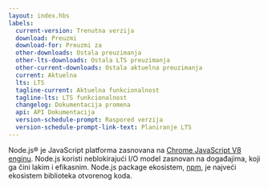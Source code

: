 ```yaml
---
layout: index.hbs
labels:
  current-version: Trenutna verzija
  download: Preuzmi
  download-for: Preuzmi za
  other-downloads: Ostala preuzimanja
  other-lts-downloads: Ostala LTS preuzimanja
  other-current-downloads: Ostala aktuelna preuzimanja
  current: Aktuelna
  lts: LTS
  tagline-current: Aktuelna funkcionalnost
  tagline-lts: LTS funkcionalnost
  changelog: Dokumentacija promena
  api: API Dokumentacija
  version-schedule-prompt: Raspored verzija
  version-schedule-prompt-link-text: Planiranje LTS
---
```


Node.js® je JavaScript platforma zasnovana na [Chrome JavaScript V8 enginu](https://developers.google.com/v8/).
  Node.js koristi neblokirajući I/O model zasnovan na događajima, koji ga čini lakim i efikasnim. Node.js package ekosistem, [npm](https://www.npmjs.com/), je najveći ekosistem biblioteka otvorenog koda.
